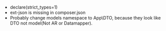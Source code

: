* declare(strict_types=1)
* ext-json is missing in composer.json
* Probably change models namespace to App\DTO, because they look like DTO not model(Not AR or Datamapper).